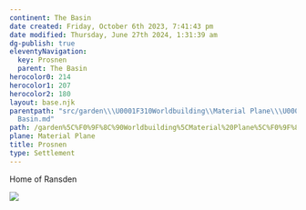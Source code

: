 ```yaml
---
continent: The Basin
date created: Friday, October 6th 2023, 7:41:43 pm
date modified: Thursday, June 27th 2024, 1:31:39 am
dg-publish: true
eleventyNavigation:
  key: Prosnen
  parent: The Basin
herocolor0: 214
herocolor1: 207
herocolor2: 180
layout: base.njk
parentpath: "src/garden\\\U0001F310Worldbuilding\\Material Plane\\\U0001F3DE️The Basin/The
  Basin.md"
path: /garden%5C%F0%9F%8C%90Worldbuilding%5CMaterial%20Plane%5C%F0%9F%8F%9E%EF%B8%8FThe%20Basin%5CRegions%5CProsnen/
plane: Material Plane
title: Prosnen
type: Settlement
---
```


Home of Ransden

![](/static/Placeholder.png)